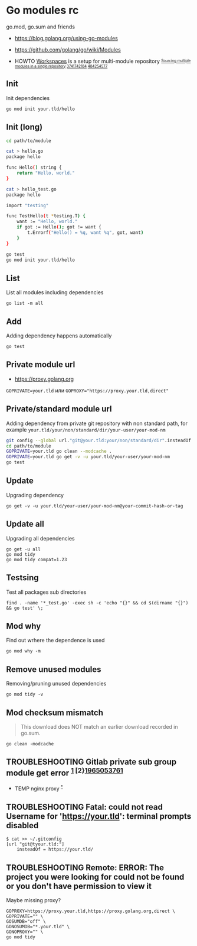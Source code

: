 # Go modules rc

go.mod, go.sum and friends

* https://blog.golang.org/using-go-modules
* https://github.com/golang/go/wiki/Modules

* HOWTO [Workspaces][] is a setup for multi-module repository <sup><sub>[Sourcing multiple modules in a single repository][368259030] [3741742184][] [484254577][]</sub></sup>

[workspaces]: https://go.dev/doc/tutorial/workspaces
[368259030]: https://go.dev/doc/modules/managing-source#multiple-module-source "Sourcing multiple modules in a single repository."
[3741742184]: https://github.com/golang/go/issues/27056
[484254577]: https://github.com/golang/go/issues/50750

## Init

Init dependencies

    go mod init your.tld/hello

## Init (long)

```sh
cd path/to/module

cat > hello.go
package hello

func Hello() string {
    return "Hello, world."
}

cat > hello_test.go
package hello

import "testing"

func TestHello(t *testing.T) {
    want := "Hello, world."
    if got := Hello(); got != want {
        t.Errorf("Hello() = %q, want %q", got, want)
    }
}

go test
go mod init your.tld/hello
```

## List

List all modules including dependencies

    go list -m all

## Add

Adding dependency happens automatically

    go test

## Private module url

* <https://proxy.golang.org>

`GOPRIVATE=your.tld` или `GOPROXY="https://proxy.your.tld,direct"`

## Private/standard module url

Adding dependency from private git repository with non standard path,
for example `your.tld/your/non/standard/dir/your-user/your-mod-nm`

```sh
git config --global url."git@your.tld:your/non/standard/dir".insteadOf "https://your.tld/"
cd path/to/module
GOPRIVATE=your.tld go clean --modcache .
GOPRIVATE=your.tld go get -v -u your.tld/your-user/your-mod-nm
go test
```

## Update

Upgrading dependency

    go get -v -u your.tld/your-user/your-mod-nm@your-commit-hash-or-tag

## Update all

Upgrading all dependencies

    go get -u all
    go mod tidy
    go mod tidy compat=1.23

## Testsing

Test all packages sub directories

    find . -name '*_test.go' -exec sh -c 'echo "{}" && cd $(dirname "{}")  && go test' \;

## Mod why

Find out wrhere the dependence is used

    go mod why -m

## Remove unused modules

Removing/pruning unused dependencies

    go mod tidy -v

## Mod checksum mismatch

> This download does NOT match an earlier download recorded in go.sum.

    go clean -modcache

## TROUBLESHOOTING Gitlab private sub group module get error <sup>[1][1739240897] [2}[1965053761]</sup>

* TEMP nginx proxy <sup>[*][1551010382]</sup>

[1551010382]: https://reddit.com/r/golang/comments/9n2phh/go_1111_module_issue_with_gitlab
[1739240897]: https://gitlab.com/gitlab-org/gitlab-foss/-/issues/37832
[1965053761]: https://gitlab.com/gitlab-org/gitlab-foss/-/issues/65681

## TROUBLESHOOTING Fatal: could not read Username for 'https://your.tld': terminal prompts disabled

    $ cat >> ~/.gitconfig
    [url "git@tyour.tld:"]
        insteadOf = https://your.tld/

## TROUBLESHOOTING Remote: ERROR: The project you were looking for could not be found or you don't have permission to view it

Maybe missing proxy?

    GOPROXY=https://proxy.your.tld,https://proxy.golang.org,direct \
    GOPRIVATE="" \
    GOSUMDB="off" \
    GONOSUMDB="*.your.tld" \
    GONOPROXY="" \
    go mod tidy
